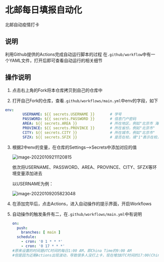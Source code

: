 

# 北邮每日填报自动化

北邮自动疫情打卡

## 说明
利用Github提供的Actions完成自动运行脚本的过程
在`.github/workflow`中有一个YAML文件，打开后即可查看自动运行的相关细节

## 操作说明
1. 点击右上角的Fork将本仓库拷贝到自己的仓库中

2. 打开自己Fork的仓库，查看`.github/workflows/main.yml`中env的字段，如下

  ``` yaml
  env:
          USERNAME: ${{ secrets.USERNAME }}       # 学号
          PASSWORD: ${{ secrets.PASSWORD }}       # 信息门户密码
          AREA: ${{ secrets.AREA }}               # 所在地区，例如"北京市 海淀区'
          PROVINCE: ${{ secrets.PROVINCE }}       # 所在省份，例如"北京市"
          CITY: ${{ secrets.CITY }}               # 所在城市，例如"北京市"
          SFZX: ${{ secrets.SFZX }}               # 是否在校，填"1"表示在校，"0"表示不在
  ```

3. 根据2中env的变量，在仓库的Settings-->Secrets中添加对应的值

   ![image-20220109211120815](https://images.xiaoniuren666.com/img/image-20220109211120815.png)

   依次将USERNAME、PASSWORD、AREA、PROVINCE、CITY、SFZX等环境变量添加进去

   以USERNAME为例：

   ![image-20220109205823048](https://images.xiaoniuren666.com/img/image-20220109205823048.png)

4. 在添加完毕后，点击Actions，进入自动操作的提示界面，开启Workflows

5. 自动操作的触发条件有二，在`.github/workflows/main.yml`中有说明

   ``` yaml
   on:
     push:
       branches: [ main ]
     schedule:
       - cron: '0 1 * * *'
       - cron: '0 17 * * *'
   #原来设置的时间是UTC时间的每日1:00 AM，即China Time的9:00 AM
   #但是因为近期Actions出现波动，导致很多人没打上卡，现在增加UTC时间的17:00(China Time次日1:00)
   ```

   
